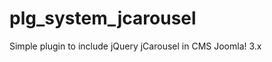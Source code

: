 plg_system_jcarousel
====================

Simple plugin to include jQuery jCarousel in CMS Joomla! 3.x
